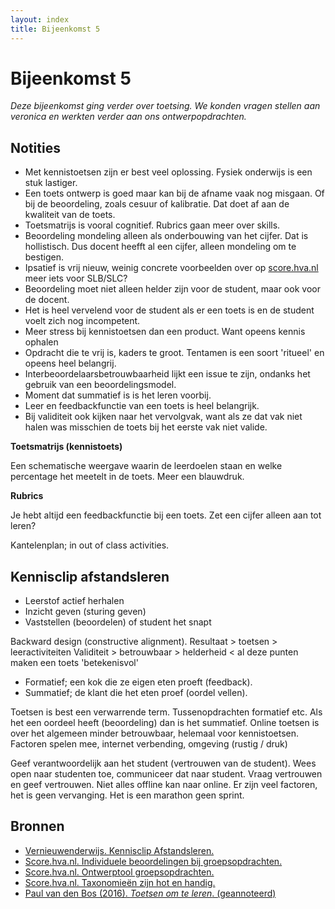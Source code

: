 ```yaml
---
layout: index
title: Bijeenkomst 5
---
```


# Bijeenkomst 5

*Deze bijeenkomst ging verder over toetsing. We konden vragen stellen aan veronica en werkten verder aan ons ontwerpopdrachten.*

## Notities
* Met kennistoetsen zijn er best veel oplossing. Fysiek onderwijs is een stuk lastiger.
* Een toets ontwerp is goed maar kan bij de afname vaak nog misgaan. Of bij de beoordeling, zoals cesuur of kalibratie. Dat doet af aan de kwaliteit van de toets.
* Toetsmatrijs is vooral cognitief. Rubrics gaan meer over skills.
* Beoordeling mondeling alleen als onderbouwing van het cijfer. Dat is hollistisch. Dus docent heefft al een cijfer, alleen mondeling om te bestigen.
* Ipsatief is vrij nieuw, weinig concrete voorbeelden over op [score.hva.nl](http://score.hva.nl) meer iets voor SLB/SLC?
* Beoordeling moet niet alleen helder zijn voor de student, maar ook voor de docent.
* Het is heel vervelend voor de student als er een toets is en de student voelt zich nog incompetent.
* Meer stress bij kennistoetsen dan een product. Want opeens kennis ophalen
* Opdracht die te vrij is, kaders te groot. Tentamen is een soort 'ritueel' en opeens heel belangrij.
* Interbeoordelaarsbetrouwbaarheid lijkt een issue te zijn, ondanks het gebruik van een beoordelingsmodel.
* Moment dat summatief is is het leren voorbij.
* Leer en feedbackfunctie van een toets is heel belangrijk.
* Bij validiteit ook kijken naar het vervolgvak, want als ze dat vak niet halen was misschien de toets bij het eerste vak niet valide.

**Toetsmatrijs (kennistoets)**

Een schematische weergave waarin de leerdoelen staan en welke percentage het meetelt in de toets. Meer een blauwdruk.

**Rubrics**

Je hebt altijd een feedbackfunctie bij een toets. Zet een cijfer alleen aan tot leren?

Kantelenplan; in out of class activities.

## Kennisclip afstandsleren

- Leerstof actief herhalen
- Inzicht geven (sturing geven)
- Vaststellen (beoordelen) of student het snapt

Backward design (constructive alignment). Resultaat > toetsen > leeractiviteiten
Validiteit > betrouwbaar > helderheid < al deze punten maken een toets 'betekenisvol'

* Formatief; een kok die ze eigen eten proeft (feedback).
* Summatief; de klant die het eten proef (oordel vellen). 

Toetsen is best een verwarrende term.  Tussenopdrachten formatief etc. Als het een oordeel heeft (beoordeling) dan is het summatief. Online toetsen is over het algemeen minder betrouwbaar, helemaal voor kennistoetsen. Factoren spelen mee, internet verbending, omgeving  (rustig / druk)

Geef verantwoordelijk aan het student (vertrouwen van de student). Wees open naar studenten toe, communiceer dat naar student. Vraag vertrouwen en geef vertrouwen. Niet alles offline kan naar online. Er zijn veel factoren, het is geen vervanging. Het is een marathon geen sprint.

## Bronnen
* [Vernieuwenderwijs. Kennisclip Afstandsleren.][afstandsleren]
* [Score.hva.nl. Individuele beoordelingen bij groepsopdrachten.][individueel]
* [Score.hva.nl. Ontwerptool groepsopdrachten.][groep]
* [Score.hva.nl. Taxonomieën zijn hot en handig.][taxonomie]
* [Paul van den Bos (2016). *Toetsen om te leren*. (geannoteerd)][bos] 

[bos]: /../aantekeningen/toetsen-om-te-leren.pdf
[afstandsleren]: https://www.youtube.com/watch?v=PqDxnpzMY2k
[individueel]: https://score.hva.nl/Bronnen/Groepsopdrachten%20individueel%20beoordelen.pdf
[groep]: https://score.hva.nl/Bronnen/Ontwerptool%20Groepsopdrachten.pdf
[taxonomie]: https://score.hva.nl/Bronnen/Overzicht%20taxonomie%C3%ABn.pdf
